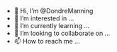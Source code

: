 - 👋 Hi, I’m @DondreManning
- 👀 I’m interested in ...
- 🌱 I’m currently learning ...
- 💞️ I’m looking to collaborate on ...
- 📫 How to reach me ...

<!---
DondreManning/DondreManning is a ✨ special ✨ repository because its `README.md` (this file) appears on your GitHub profile.
You can click the Preview link to take a look at your changes.
--->
